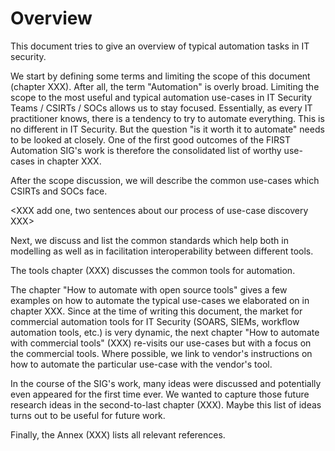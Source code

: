 # Overview

This document tries to give an overview of typical automation tasks in IT security.

We start by defining some terms and limiting the scope of this document (chapter XXX). After all, the term "Automation" is overly broad. Limiting the scope to the most useful and typical automation use-cases in IT Security Teams / CSIRTs / SOCs allows us to stay focused. Essentially, as every IT practitioner knows, there is a tendency to try to automate everything. This is no different in IT Security. But the question "is it worth it to automate" needs to be looked at closely. One of the  first good outcomes of the FIRST Automation SIG's work is therefore the consolidated list of worthy use-cases in chapter XXX.

After the scope discussion, we will describe the common use-cases which CSIRTs and SOCs face.

<XXX add one, two sentences about our process of use-case discovery XXX>

Next, we discuss and list the common standards which help both in modelling as well as in facilitation interoperability between different tools.

The tools chapter (XXX) discusses the common tools for automation. 

The chapter "How to automate with open source tools" gives a few examples on how to automate the typical use-cases we elaborated on in chapter XXX. Since at the time of writing this document, the market for commercial automation tools for IT Security (SOARS, SIEMs, workflow automation tools, etc.) is very dynamic, the next chapter "How to automate with commercial tools" (XXX)  re-visits our use-cases but with a focus on the commercial tools. Where possible, we link to vendor's instructions on how to automate the particular use-case with the vendor's tool. 

In the course of the SIG's work, many ideas were discussed and potentially even appeared for the first time ever. We wanted to capture those future research ideas in the second-to-last chapter (XXX). Maybe this list of ideas turns out to be useful for future work.

Finally, the Annex (XXX) lists all relevant references.
